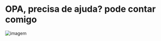 # OPA, precisa de ajuda? pode contar comigo 

![imagem](https://designculture.com.br/wp-content/uploads/2017/08/toyoi_8_bits_4.gif)
